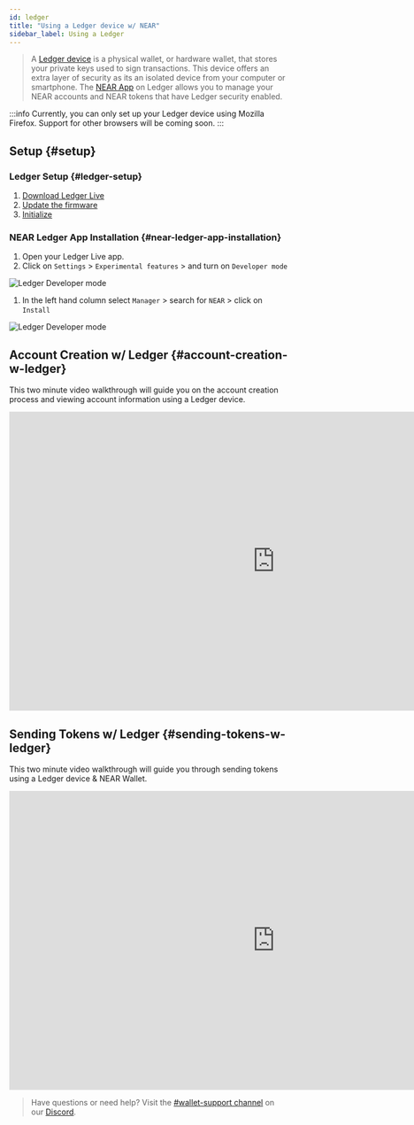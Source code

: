 ```yaml
---
id: ledger
title: "Using a Ledger device w/ NEAR"
sidebar_label: Using a Ledger
---
```


> A [Ledger device](https://www.ledger.com/) is a physical wallet, or hardware wallet, that stores your private keys used to sign transactions. This device offers an extra layer of security as its an isolated device from your computer or smartphone. The [NEAR App](/docs/tutorials/ledger#near-ledger-app-installation) on Ledger allows you to manage your NEAR accounts and NEAR tokens that have Ledger security enabled.

:::info
Currently, you can only set up your Ledger device using Mozilla Firefox. Support for other browsers will be coming soon.
:::

## Setup {#setup}

### Ledger Setup {#ledger-setup}

1. [Download Ledger Live](https://www.ledger.com/ledger-live/download)
2. [Update the firmware](https://support.ledger.com/hc/en-us/articles/360002731113)
3. [Initialize](https://support.ledger.com/hc/en-us/articles/360000613793)

### NEAR Ledger App Installation {#near-ledger-app-installation}

1. Open your Ledger Live app.
2. Click on `Settings` > `Experimental features` > and turn on `Developer mode`

![Ledger Developer mode](/docs/assets/ledger/ledger-developer-mode.jpg)

1. In the left hand column select `Manager` > search for `NEAR` > click on `Install`

![Ledger Developer mode](/docs/assets/ledger/ledger-install-near-app.jpg)

## Account Creation w/ Ledger {#account-creation-w-ledger}

This two minute video walkthrough will guide you on the account creation process and viewing account information using a Ledger device.

<iframe
  width="960"
  height="540"
  src="https://www.youtube-nocookie.com/embed/i9XYvHpeBZ4"
  frameborder="0"
  allow="accelerometer; autoplay; clipboard-write; encrypted-media; gyroscope; picture-in-picture"
  allowfullscreen>
</iframe>

## Sending Tokens w/ Ledger {#sending-tokens-w-ledger}

This two minute video walkthrough will guide you through sending tokens using a Ledger device & NEAR Wallet.

<iframe
  width="960"
  height="540"
  src="https://www.youtube-nocookie.com/embed/vWZMe7_VEVY"
  frameborder="0"
  allow="accelerometer; autoplay; clipboard-write; encrypted-media; gyroscope; picture-in-picture"
  allowfullscreen>
</iframe>

> Have questions or need help? Visit the [#wallet-support channel](https://discord.gg/mGRcBpA8gN) on our [Discord](http://near.chat).
